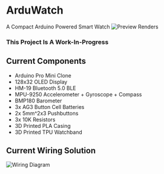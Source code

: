 # ArduWatch
A Compact Arduino Powered Smart Watch
![Preview Renders](https://i.imgur.com/hQlIHFQ.jpg)
### This Project Is A Work-In-Progress

## Current Components
- Arduino Pro Mini Clone
- 128x32 OLED Display
- HM-19 Bluetooth 5.0 BLE
- MPU-9250 Accelerometer + Gyroscope + Compass
- BMP180 Barometer
- 3x AG3 Button Cell Batteries
- 2x 5mm^2x3 Pushbuttons
- 3x 10K Resistors
- 3D Printed PLA Casing
- 3D Printed TPU Watchband

## Current Wiring Solution
![Wiring Diagram](https://i.imgur.com/fTpShdJ.png)
